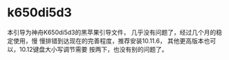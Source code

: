# k650di5d3
本引导为神舟K650di5d3的黑苹果引导文件，
几乎没有问题了，经过几个月的稳定使用，慢
慢排错到达现在的完善程度，推荐安装10.11.6，
其他更高版本也可以，10.12键盘大小写调节需要
按两下，也没有别的问题了。
